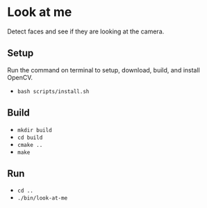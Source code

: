 # Look at me

Detect faces and see if they are looking at the camera.

## Setup

Run the command on terminal to setup, download, build, and install OpenCV.

* `bash scripts/install.sh`

## Build

* `mkdir build`
* `cd build`
* `cmake ..`
* `make`

## Run

* `cd ..`
* `./bin/look-at-me`

